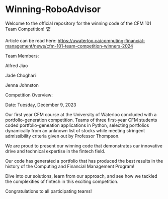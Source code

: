 # Winning-RoboAdvisor
Welcome to the official repository for the winning code of the CFM 101 Team Competition! 🏆

Article can be read here: https://uwaterloo.ca/computing-financial-management/news/cfm-101-team-competition-winners-2024

Team Members:

Alfred Jiao

Jade Choghari

Jenna Johnston

Competition Overview:

Date: Tuesday, December 9, 2023

Our first year CFM course at the University of Waterloo concluded with a portfolio-generation competition. Teams of three first-year CFM students coded portfolio-geneation applications in Python, selecting portfolios dynamically from an unknown list of stocks while meeting stringent admissibility criteria given out by Professor Thompson.



We are proud to present our winning code that demonstrates our innovative drive and technical expertise in the fintech field.

Our code has generated a portfolio that has produced the best results in the history of the Computing and Financial Management Program!



Dive into our solutions, learn from our approach, and see how we tackled the complexities of fintech in this exciting competition.


Congratulations to all participating teams!
